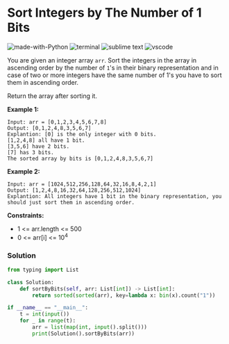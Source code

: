 # Sort Integers by The Number of 1 Bits
![made-with-Python](https://img.shields.io/badge/Made%20with-Python-007396.svg)
![terminal](https://img.shields.io/badge/Windows%20Terminal-4D4D4D?logo=windows%20terminal&logoColor=white)
![sublime text](https://img.shields.io/badge/sublime_text-%23575757.svg?logo=sublime-text&logoColor=important)
![vscode](https://img.shields.io/badge/Visual_Studio_Code-0078D4?logo=visual%20studio%20code&logoColor=white)

You are given an integer array `arr`. Sort the integers in the array in ascending order by the number of `1`'s in their binary representation and in case of two or more integers have the same number of 1's you have to sort them in ascending order.

Return the array after sorting it.

__Example 1:__
```
Input: arr = [0,1,2,3,4,5,6,7,8]
Output: [0,1,2,4,8,3,5,6,7]
Explantion: [0] is the only integer with 0 bits.
[1,2,4,8] all have 1 bit.
[3,5,6] have 2 bits.
[7] has 3 bits.
The sorted array by bits is [0,1,2,4,8,3,5,6,7]
```
__Example 2:__
```
Input: arr = [1024,512,256,128,64,32,16,8,4,2,1]
Output: [1,2,4,8,16,32,64,128,256,512,1024]
Explantion: All integers have 1 bit in the binary representation, you should just sort them in ascending order.
```

__Constraints:__
- 1 <= arr.length <= 500
- 0 <= arr[i] <= 10<sup>4</sup>

### Solution
```py
from typing import List

class Solution:
    def sortByBits(self, arr: List[int]) -> List[int]:
        return sorted(sorted(arr), key=lambda x: bin(x).count("1"))

if __name__ == "__main__":
    t = int(input())
    for _ in range(t):
        arr = list(map(int, input().split()))
        print(Solution().sortByBits(arr))
```